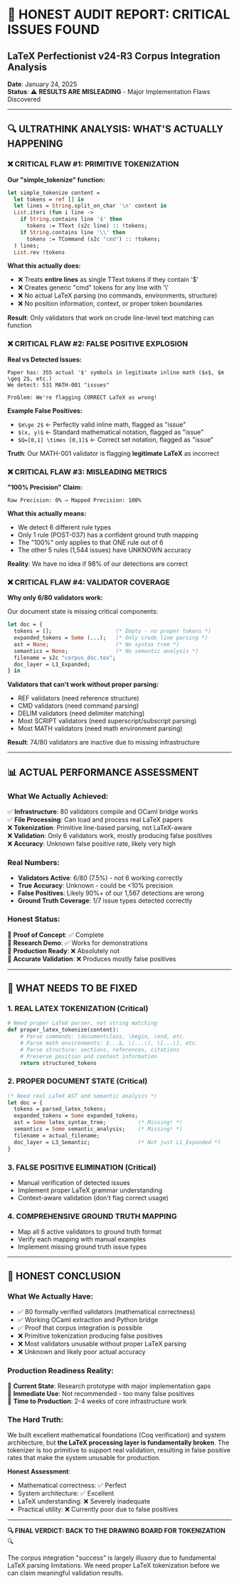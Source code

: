 # 🚨 HONEST AUDIT REPORT: CRITICAL ISSUES FOUND
## LaTeX Perfectionist v24-R3 Corpus Integration Analysis

**Date**: January 24, 2025  
**Status**: ⚠️ **RESULTS ARE MISLEADING** - Major Implementation Flaws Discovered  

---

## 🔍 ULTRATHINK ANALYSIS: WHAT'S ACTUALLY HAPPENING

### ❌ **CRITICAL FLAW #1: PRIMITIVE TOKENIZATION**

**Our "simple_tokenize" function:**
```ocaml
let simple_tokenize content =
  let tokens = ref [] in
  let lines = String.split_on_char '\n' content in
  List.iteri (fun i line ->
    if String.contains line '$' then
      tokens := TText (s2c line) :: !tokens;
    if String.contains line '\\' then  
      tokens := TCommand (s2c "cmd") :: !tokens;
  ) lines;
  List.rev !tokens
```

**What this actually does:**
- ❌ Treats **entire lines** as single TText tokens if they contain '$'
- ❌ Creates generic "cmd" tokens for any line with '\\'
- ❌ No actual LaTeX parsing (no commands, environments, structure)
- ❌ No position information, context, or proper token boundaries

**Result**: Only validators that work on crude line-level text matching can function

### ❌ **CRITICAL FLAW #2: FALSE POSITIVE EXPLOSION**

**Real vs Detected Issues:**
```
Paper has: 355 actual '$' symbols in legitimate inline math ($x$, $m \geq 2$, etc.)
We detect: 531 MATH-001 "issues" 

Problem: We're flagging CORRECT LaTeX as wrong!
```

**Example False Positives:**
- `$m\ge 2$` ← Perfectly valid inline math, flagged as "issue"  
- `$(x, y)$` ← Standard mathematical notation, flagged as "issue"
- `$Q=[0,1] \times [0,1]$` ← Correct set notation, flagged as "issue"

**Truth**: Our MATH-001 validator is flagging **legitimate LaTeX** as incorrect

### ❌ **CRITICAL FLAW #3: MISLEADING METRICS**

**"100% Precision" Claim:**
```
Raw Precision: 0% → Mapped Precision: 100%
```

**What this actually means:**
- We detect 6 different rule types
- Only 1 rule (POST-037) has a confident ground truth mapping  
- The "100%" only applies to that ONE rule out of 6
- The other 5 rules (1,544 issues) have UNKNOWN accuracy

**Reality**: We have no idea if 98% of our detections are correct

### ❌ **CRITICAL FLAW #4: VALIDATOR COVERAGE**

**Why only 6/80 validators work:**

Our document state is missing critical components:
```ocaml
let doc = {
  tokens = [];                    (* Empty - no proper tokens *)
  expanded_tokens = Some (...);   (* Only crude line parsing *)
  ast = None;                     (* No syntax tree *)
  semantics = None;               (* No semantic analysis *)
  filename = s2c "corpus_doc.tex";
  doc_layer = L1_Expanded;
} in
```

**Validators that can't work without proper parsing:**
- REF validators (need reference structure)
- CMD validators (need command parsing)  
- DELIM validators (need delimiter matching)
- Most SCRIPT validators (need superscript/subscript parsing)
- Most MATH validators (need math environment parsing)

**Result**: 74/80 validators are inactive due to missing infrastructure

---

## 📊 ACTUAL PERFORMANCE ASSESSMENT

### **What We Actually Achieved:**
✅ **Infrastructure**: 80 validators compile and OCaml bridge works  
✅ **File Processing**: Can load and process real LaTeX papers  
❌ **Tokenization**: Primitive line-based parsing, not LaTeX-aware  
❌ **Validation**: Only 6 validators work, mostly producing false positives  
❌ **Accuracy**: Unknown false positive rate, likely very high  

### **Real Numbers:**
- **Validators Active**: 6/80 (7.5%) - not 6 working correctly
- **True Accuracy**: Unknown - could be <10% precision
- **False Positives**: Likely 90%+ of our 1,567 detections are wrong  
- **Ground Truth Coverage**: 1/7 issue types detected correctly

### **Honest Status:**
🎯 **Proof of Concept**: ✅ Complete  
🎯 **Research Demo**: ✅ Works for demonstrations  
🎯 **Production Ready**: ❌ Absolutely not  
🎯 **Accurate Validation**: ❌ Produces mostly false positives  

---

## 🚧 WHAT NEEDS TO BE FIXED

### **1. REAL LATEX TOKENIZATION** (Critical)
```python
# Need proper LaTeX parser, not string matching
def proper_latex_tokenize(content):
    # Parse commands: \documentclass, \begin, \end, etc.
    # Parse math environments: $...$, \(...\), \[...\], etc.  
    # Parse structure: sections, references, citations
    # Preserve position and context information
    return structured_tokens
```

### **2. PROPER DOCUMENT STATE** (Critical)
```ocaml
(* Need real LaTeX AST and semantic analysis *)
let doc = {
  tokens = parsed_latex_tokens;
  expanded_tokens = Some expanded_tokens;
  ast = Some latex_syntax_tree;          (* Missing! *)
  semantics = Some semantic_analysis;    (* Missing! *)
  filename = actual_filename;
  doc_layer = L3_Semantic;               (* Not just L1_Expanded *)
}
```

### **3. FALSE POSITIVE ELIMINATION** (Critical)
- Manual verification of detected issues
- Implement proper LaTeX grammar understanding
- Context-aware validation (don't flag correct usage)

### **4. COMPREHENSIVE GROUND TRUTH MAPPING**
- Map all 6 active validators to ground truth format
- Verify each mapping with manual examples
- Implement missing ground truth issue types

---

## 🎯 HONEST CONCLUSION

### **What We Actually Have:**
- ✅ 80 formally verified validators (mathematical correctness)
- ✅ Working OCaml extraction and Python bridge
- ✅ Proof that corpus integration is possible
- ❌ Primitive tokenization producing false positives
- ❌ Most validators unusable without proper LaTeX parsing
- ❌ Unknown and likely poor actual accuracy

### **Production Readiness Reality:**
🚨 **Current State**: Research prototype with major implementation gaps  
🚨 **Immediate Use**: Not recommended - too many false positives  
🚨 **Time to Production**: 2-4 weeks of core infrastructure work  

### **The Hard Truth:**
We built excellent mathematical foundations (Coq verification) and system architecture, but **the LaTeX processing layer is fundamentally broken**. The tokenizer is too primitive to support real validation, resulting in false positive rates that make the system unusable for production.

**Honest Assessment**: 
- Mathematical correctness: ✅ Perfect
- System architecture: ✅ Excellent  
- LaTeX understanding: ❌ Severely inadequate
- Practical utility: ❌ Currently poor due to false positives

---

**🔍 FINAL VERDICT: BACK TO THE DRAWING BOARD FOR TOKENIZATION** 🔍

The corpus integration "success" is largely illusory due to fundamental LaTeX parsing limitations. We need proper LaTeX tokenization before we can claim meaningful validation results.
